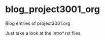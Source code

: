 blog_project3001_org
====================

Blog entries of project3001.org

Just take a look at the intro*.rst files.
